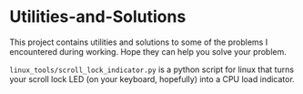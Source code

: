 # Utilities-and-Solutions

This project contains utilities and solutions to some of the problems I encountered during working. Hope they can help you solve your problem.

`linux_tools/scroll_lock_indicator.py` is a python script for linux that turns your scroll lock LED (on your keyboard, hopefully) into a CPU load indicator.
